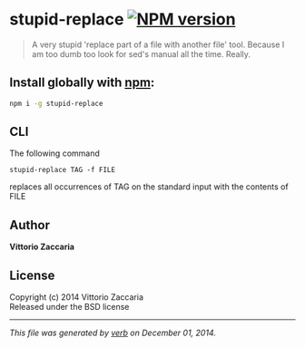 # stupid-replace [![NPM version](https://badge.fury.io/js/stupid-replace.svg)](http://badge.fury.io/js/stupid-replace)

> A very stupid 'replace part of a file with another file' tool. Because I am too dumb too look for sed's manual all the time. Really.

## Install globally with [npm](npmjs.org):

```bash
npm i -g stupid-replace
```

## CLI

The following command

    stupid-replace TAG -f FILE 

replaces all occurrences of TAG on the standard input with the contents of FILE

## Author

**Vittorio Zaccaria**
 

## License
Copyright (c) 2014 Vittorio Zaccaria  
Released under the BSD license

***

_This file was generated by [verb](https://github.com/assemble/verb) on December 01, 2014._
